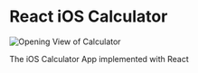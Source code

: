 # React iOS Calculator

![Opening View of Calculator](https://raw.githubusercontent.com/TheBoJohnson/React-iOS-Calculator/blob/master/Pictures/Overview.png)

The iOS Calculator App implemented with React